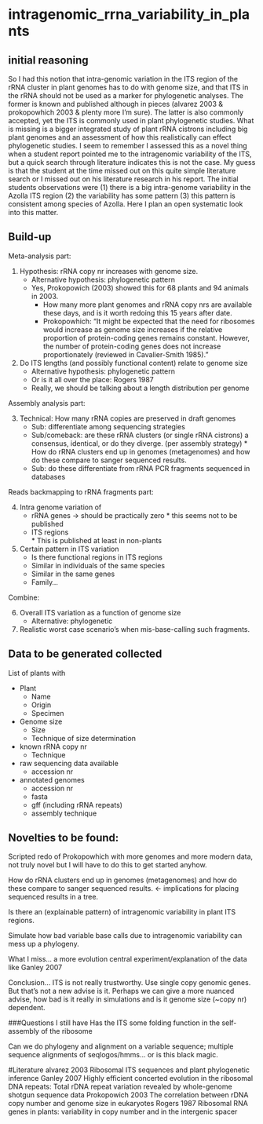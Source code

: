 # intragenomic_rrna_variability_in_plants

## initial reasoning
So I had this notion that intra-genomic variation in the ITS region of the rRNA cluster in plant genomes has to do with genome size, and that ITS in the rRNA should not be used as a marker for phylogenetic analyses. The former is known and published although in pieces (alvarez 2003 & prokopowhich 2003 & plenty more I’m sure). The latter is also commonly accepted, yet the ITS is commonly used in plant phylogenetic studies. What is missing is a bigger integrated study of plant rRNA cistrons including big plant genomes and an assessment of how this realistically can effect phylogenetic studies. I seem to remember I assessed this as a novel thing when a student report pointed me to the intragenomic variability of the ITS, but a quick search through literature indicates this is not the case. My guess is that the student at the time missed out on this quite simple literature search or I missed out on his literature research in his report. The initial students observations were (1) there is a big intra-genome variability in the Azolla ITS region (2) the variability has some pattern (3) this pattern is consistent among species of Azolla. Here I plan an open systematic look into this matter.

## Build-up
Meta-analysis part:
1.	Hypothesis: rRNA copy nr increases with genome size.
    *	Alternative hypothesis: phylogenetic pattern
    *	Yes, Prokopowich (2003) showed this for 68 plants and 94 animals in 2003. 
          *	How many more plant genomes and rRNA copy nrs are available these days, and is it worth redoing this 15 years after date.
          *  Prokopowhich: “It might be expected that the need for ribosomes would increase as genome size increases if the relative proportion of protein-coding genes remains constant. However, the number of protein-coding genes does not increase proportionately (reviewed in Cavalier-Smith 1985).”
2.	Do ITS lengths (and possibly functional content) relate to genome size
    *	Alternative hypothesis: phylogenetic pattern
    *	Or is it all over the place: Rogers 1987
    *	Really, we should be talking about a length distribution per genome
    
Assembly analysis part:

3.	Technical: How many rRNA copies are preserved in draft genomes
    * Sub: differentiate among sequencing strategies
    * Sub/comeback: are these rRNA clusters (or single rRNA cistrons) a consensus, identical, or do they diverge. (per assembly strategy)
           *	How do rRNA clusters end up in genomes (metagenomes) and how do these compare to sanger sequenced results.
    *	Sub: do these differentiate from rRNA PCR fragments sequenced in databases
  
Reads backmapping to rRNA fragments part:

4.	Intra genome variation of
      *	rRNA genes -> should be practically zero
            *	this seems not to be published
      *	ITS regions  
            *	This is published at least in non-plants
5.	Certain pattern in ITS variation
      *	Is there functional regions in ITS regions
      *	Similar in individuals of the same species
      *	Similar in the same genes
      *	Family…
  
Combine:

6.	Overall ITS variation as a function of genome size
    *	Alternative: phylogenetic
7.	Realistic worst case scenario’s when mis-base-calling such fragments.

## Data to be generated collected
List of plants with
* Plant
    * Name
    * Origin
    * Specimen
* Genome size
    * Size
    * Technique of size determination
* known rRNA copy nr
    * Technique
* raw sequencing data available
    * accession nr
* annotated genomes
    * accession nr
    * fasta
    * gff (including rRNA repeats)
    * assembly technique

## Novelties to be found:
Scripted redo of Prokopowhich with more genomes and more modern data, not truly novel but I will have to do this to get started anyhow.

How do rRNA clusters end up in genomes (metagenomes) and how do these compare to sanger sequenced results. <- implications for placing sequenced results in a tree.

Is there an (explainable pattern) of intragenomic variability in plant ITS regions. 

Simulate how bad variable base calls due to intragenomic variability can mess up a phylogeny.

What I miss… a more evolution central experiment/explanation of the data like Ganley 2007

Conclusion… ITS is not really trustworthy. Use single copy genomic genes. But that’s not a new advise is it. Perhaps we can give a more nuanced advise, how bad is it really in simulations and is it genome size (~copy nr) dependent.

###Questions I still have
Has the ITS some folding function in the self-assembly of the ribosome

Can we do phylogeny and alignment on a variable sequence; multiple sequence alignments of seqlogos/hmms… or is this black magic.

#Literature
alvarez 2003 Ribosomal ITS sequences and plant phylogenetic inference
Ganley 2007 Highly efficient concerted evolution in the ribosomal DNA repeats: Total rDNA repeat variation revealed by whole-genome shotgun sequence data
Prokopowich 2003 The correlation between rDNA copy number and genome size in eukaryotes
Rogers 1987 Ribosomal RNA genes in plants: variability in copy number and in the intergenic spacer


